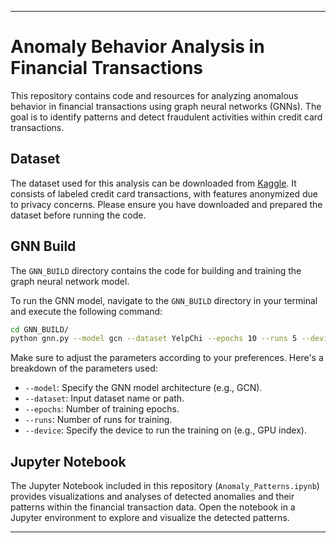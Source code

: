---

# Anomaly Behavior Analysis in Financial Transactions

This repository contains code and resources for analyzing anomalous behavior in financial transactions using graph neural networks (GNNs). The goal is to identify patterns and detect fraudulent activities within credit card transactions.

## Dataset

The dataset used for this analysis can be downloaded from [Kaggle](https://www.kaggle.com/datasets/mlg-ulb/creditcardfraud). It consists of labeled credit card transactions, with features anonymized due to privacy concerns. Please ensure you have downloaded and prepared the dataset before running the code.

## GNN Build

The `GNN_BUILD` directory contains the code for building and training the graph neural network model.

To run the GNN model, navigate to the `GNN_BUILD` directory in your terminal and execute the following command:

```bash
cd GNN_BUILD/
python gnn.py --model gcn --dataset YelpChi --epochs 10 --runs 5 --device 0
```

Make sure to adjust the parameters according to your preferences. Here's a breakdown of the parameters used:
- `--model`: Specify the GNN model architecture (e.g., GCN).
- `--dataset`: Input dataset name or path.
- `--epochs`: Number of training epochs.
- `--runs`: Number of runs for training.
- `--device`: Specify the device to run the training on (e.g., GPU index).

## Jupyter Notebook

The Jupyter Notebook included in this repository (`Anomaly_Patterns.ipynb`) provides visualizations and analyses of detected anomalies and their patterns within the financial transaction data. Open the notebook in a Jupyter environment to explore and visualize the detected patterns.

---